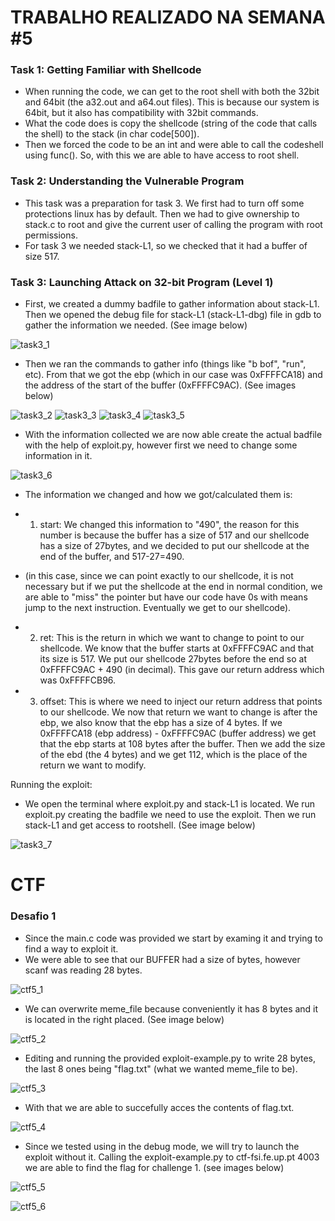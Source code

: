 # TRABALHO REALIZADO NA SEMANA #5

### Task 1: Getting Familiar with Shellcode

- When running the code, we can get to the root shell with both the 32bit and 64bit (the a32.out and a64.out files). This is because our system is 64bit, but it also has compatibility with 32bit commands.
- What the code does is copy the shellcode (string of the code that calls the shell) to the stack (in char code[500]).
- Then we forced the code to be an int and were able to call the codeshell using func(). So, with this we are able to have access to root shell.

### Task 2: Understanding the Vulnerable Program

- This task was a preparation for task 3. We first had to turn off some protections linux has by default. Then we had to give ownership to stack.c to root and give the current user of calling the program with root permissions.
- For task 3 we needed stack-L1, so we checked that it had a buffer of size 517.

### Task 3: Launching Attack on 32-bit Program (Level 1)

- First, we created a dummy badfile to gather information about stack-L1. Then we opened the debug file for stack-L1 (stack-L1-dbg) file in gdb to gather the information we needed. (See image below)

![task3_1](https://cdn.discordapp.com/attachments/903555414715670578/913194194229678080/task3_11.png)

- Then we ran the commands to gather info (things like "b bof", "run", etc). From that we got the ebp (which in our case was 0xFFFFCA18) and the address of the start of the buffer (0xFFFFC9AC). (See images below)

![task3_2](https://cdn.discordapp.com/attachments/903555414715670578/913194194485522433/task3_22.png)
![task3_3](https://cdn.discordapp.com/attachments/903555414715670578/913194194720411688/task3_33.png)
![task3_4](https://cdn.discordapp.com/attachments/903555414715670578/913194195009802261/task3_44.png)
![task3_5](https://cdn.discordapp.com/attachments/903555414715670578/913194195265667122/task3_55.png)

- With the information collected we are now able create the actual badfile with the help of exploit.py, however first we need to change some information in it.

![task3_6](https://cdn.discordapp.com/attachments/903555414715670578/913194195508920341/task3_66.png)

- The information we changed and how we got/calculated them is:
- 1) start: We changed this information to "490", the reason for this number is because the buffer has a size of 517 and our shellcode has a size of 27bytes, and we decided to put our shellcode at the end of the buffer, and 517-27=490. 
-  (in this case, since we can point exactly to our shellcode, it is not necessary but if we put the shellcode at the end in normal condition, we are able to "miss" the pointer but have our code have 0s with means jump to the next instruction. Eventually we get to our shellcode).

- 2) ret: This is the return in which we want to change to point to our shellcode. We know that the buffer starts at 0xFFFFC9AC and that its size is 517. We put our shellcode 27bytes before the end so at 0xFFFFC9AC + 490 (in decimal). This gave our return address which was 0xFFFFCB96.

- 3) offset: This is where we need to inject our return address that points to our shellcode. We now that return we want to change is after the ebp, we also know that the ebp has a size of 4 bytes. If we 0xFFFFCA18 (ebp address) - 0xFFFFC9AC (buffer address) we get that the ebp starts at 108 bytes after the buffer. Then we add the size of the ebd (the 4 bytes) and we get 112, which is the place of the return we want to modify.

Running the exploit:

- We open the terminal where exploit.py and stack-L1 is located. We run exploit.py creating the badfile we need to use the exploit. Then we run stack-L1 and get access to rootshell. (See image below) 

![task3_7](https://cdn.discordapp.com/attachments/903555414715670578/913194197522219069/task3_77.png)

# CTF

### Desafio 1

- Since the main.c code was provided we start by examing it and trying to find a way to exploit it.
- We were able to see that our BUFFER had a size of bytes, however scanf was reading 28 bytes.

![ctf5_1](https://cdn.discordapp.com/attachments/913904956468252695/913905018065809418/ctf5_1.png)

- We can overwrite meme_file because conveniently it has 8 bytes and it is located in the right placed. (See image below)

![ctf5_2](https://cdn.discordapp.com/attachments/913904956468252695/913905121895792640/ctf5_2.png)

- Editing and running the provided exploit-example.py to write 28 bytes, the last 8 ones being "flag.txt" (what we wanted meme_file to be).

![ctf5_3](https://cdn.discordapp.com/attachments/913904956468252695/913905978368467045/ctf5_3.png)

- With that we are able to succefully acces the contents of flag.txt.

![ctf5_4](https://cdn.discordapp.com/attachments/913904956468252695/913906422801121310/ctf5_4.png)

- Since we tested using in the debug mode, we will try to launch the exploit without it. Calling the exploit-example.py to ctf-fsi.fe.up.pt 4003 we are able to find the flag for challenge 1. (see images below)

![ctf5_5](https://cdn.discordapp.com/attachments/913904956468252695/913907040672444508/ctf5_51.png)

![ctf5_6](https://cdn.discordapp.com/attachments/913904956468252695/913907161153814578/ctf5_6.png)




